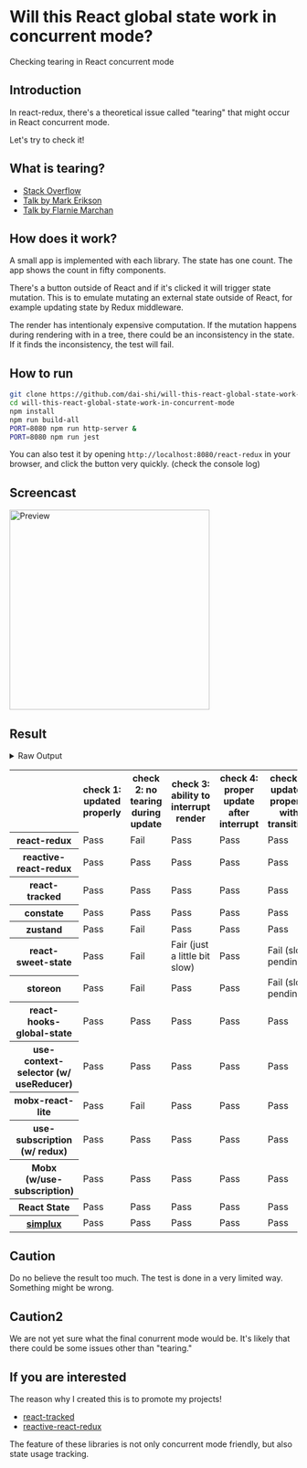 # Will this React global state work in concurrent mode?

Checking tearing in React concurrent mode

## Introduction

In react-redux, there's a theoretical issue called "tearing"
that might occur in React concurrent mode.

Let's try to check it!

## What is tearing?

- [Stack Overflow](https://stackoverflow.com/questions/54891675/what-is-tearing-in-the-context-of-the-react-redux)
- [Talk by Mark Erikson](https://www.youtube.com/watch?v=yOZ4Ml9LlWE&t=933s)
- [Talk by Flarnie Marchan](https://www.youtube.com/watch?v=V1Ly-8Z1wQA&t=1079s)

## How does it work?

A small app is implemented with each library.
The state has one count.
The app shows the count in fifty components.

There's a button outside of React and
if it's clicked it will trigger state mutation.
This is to emulate mutating an external state outside of React,
for example updating state by Redux middleware.

The render has intentionaly expensive computation.
If the mutation happens during rendering with in a tree,
there could be an inconsistency in the state.
If it finds the inconsistency, the test will fail.

## How to run

```bash
git clone https://github.com/dai-shi/will-this-react-global-state-work-in-concurrent-mode.git
cd will-this-react-global-state-work-in-concurrent-mode
npm install
npm run build-all
PORT=8080 npm run http-server &
PORT=8080 npm run jest
```

You can also test it by opening `http://localhost:8080/react-redux`
in your browser, and click the button very quickly. (check the console log)

## Screencast

<img src="https://user-images.githubusercontent.com/490574/61502196-ce109200-aa0d-11e9-9efc-6203545d367c.gif" alt="Preview" width="350" />

## Result

<details>
<summary>Raw Output</summary>

```
  react-redux
    check with events from outside
      ✓ check 1: updated properly (3201ms)
      ✕ check 2: no tearing during update (23ms)
      ✓ check 3: ability to interrupt render
      ✓ check 4: proper update after interrupt (1387ms)
    check with useTransaction
      ✓ check 5: updated properly with transition (2527ms)
      ✕ check 6: no tearing with transition (2ms)
      ✕ check 7: proper branching with transition (5444ms)
  reactive-react-redux
    check with events from outside
      ✓ check 1: updated properly (3169ms)
      ✓ check 2: no tearing during update (1ms)
      ✓ check 3: ability to interrupt render
      ✓ check 4: proper update after interrupt (1179ms)
    check with useTransaction
      ✓ check 5: updated properly with transition (2462ms)
      ✓ check 6: no tearing with transition (1ms)
      ✕ check 7: proper branching with transition (7450ms)
  react-tracked
    check with events from outside
      ✓ check 1: updated properly (7851ms)
      ✓ check 2: no tearing during update (1ms)
      ✓ check 3: ability to interrupt render
      ✓ check 4: proper update after interrupt (2323ms)
    check with useTransaction
      ✓ check 5: updated properly with transition (3531ms)
      ✓ check 6: no tearing with transition (1ms)
      ✓ check 7: proper branching with transition (3584ms)
  constate
    check with events from outside
      ✓ check 1: updated properly (8586ms)
      ✓ check 2: no tearing during update (1ms)
      ✓ check 3: ability to interrupt render
      ✓ check 4: proper update after interrupt (2325ms)
    check with useTransaction
      ✓ check 5: updated properly with transition (4671ms)
      ✓ check 6: no tearing with transition (1ms)
      ✓ check 7: proper branching with transition (4533ms)
  zustand
    check with events from outside
      ✓ check 1: updated properly (3181ms)
      ✕ check 2: no tearing during update (21ms)
      ✓ check 3: ability to interrupt render
      ✓ check 4: proper update after interrupt (1413ms)
    check with useTransaction
      ✓ check 5: updated properly with transition (2544ms)
      ✕ check 6: no tearing with transition (2ms)
      ✕ check 7: proper branching with transition (5426ms)
  react-sweet-state
    check with events from outside
      ✓ check 1: updated properly (11104ms)
      ✕ check 2: no tearing during update (1ms)
      ✕ check 3: ability to interrupt render
      ✓ check 4: proper update after interrupt (2344ms)
    check with useTransaction
      ✕ check 5: updated properly with transition (3968ms)
      ✕ check 6: no tearing with transition (37ms)
      ✕ check 7: proper branching with transition (8684ms)
  storeon
    check with events from outside
      ✓ check 1: updated properly (3152ms)
      ✕ check 2: no tearing during update (21ms)
      ✓ check 3: ability to interrupt render
      ✓ check 4: proper update after interrupt (1438ms)
    check with useTransaction
      ✕ check 5: updated properly with transition (2658ms)
      ✓ check 6: no tearing with transition (19ms)
      ✕ check 7: proper branching with transition (7419ms)
  react-hooks-global-state
    check with events from outside
      ✓ check 1: updated properly (8612ms)
      ✓ check 2: no tearing during update (1ms)
      ✓ check 3: ability to interrupt render
      ✓ check 4: proper update after interrupt (1099ms)
    check with useTransaction
      ✓ check 5: updated properly with transition (3500ms)
      ✓ check 6: no tearing with transition (1ms)
      ✕ check 7: proper branching with transition (7335ms)
  use-context-selector
    check with events from outside
      ✓ check 1: updated properly (8620ms)
      ✓ check 2: no tearing during update (2ms)
      ✓ check 3: ability to interrupt render
      ✓ check 4: proper update after interrupt (2380ms)
    check with useTransaction
      ✓ check 5: updated properly with transition (3532ms)
      ✓ check 6: no tearing with transition (2ms)
      ✓ check 7: proper branching with transition (2693ms)
  mobx-react-lite
    check with events from outside
      ✓ check 1: updated properly (2836ms)
      ✕ check 2: no tearing during update (1ms)
      ✓ check 3: ability to interrupt render (1ms)
      ✓ check 4: proper update after interrupt (1247ms)
    check with useTransaction
      ✓ check 5: updated properly with transition (2629ms)
      ✕ check 6: no tearing with transition (2ms)
      ✕ check 7: proper branching with transition (5583ms)
  mobx-use-sub
    check with events from outside
      ✓ check 1: updated properly (8644ms)
      ✓ check 2: no tearing during update (1ms)
      ✓ check 3: ability to interrupt render (1ms)
      ✓ check 4: proper update after interrupt (1145ms)
    check with useTransaction
      ✓ check 5: updated properly with transition (3528ms)
      ✓ check 6: no tearing with transition (2ms)
      ✕ check 7: proper branching with transition (6437ms)
  use-subscription
    check with events from outside
      ✓ check 1: updated properly (8579ms)
      ✓ check 2: no tearing during update (1ms)
      ✓ check 3: ability to interrupt render
      ✓ check 4: proper update after interrupt (2440ms)
    check with useTransaction
      ✓ check 5: updated properly with transition (4536ms)
      ✓ check 6: no tearing with transition (1ms)
      ✕ check 7: proper branching with transition (7426ms)
  react-state
    check with events from outside
      ✓ check 1: updated properly (8118ms)
      ✓ check 2: no tearing during update (1ms)
      ✓ check 3: ability to interrupt render
      ✓ check 4: proper update after interrupt (2141ms)
    check with useTransaction
      ✓ check 5: updated properly with transition (3417ms)
      ✓ check 6: no tearing with transition (1ms)
      ✓ check 7: proper branching with transition (2435ms)
  simplux
    check with events from outside
      √ check 1: updated properly (8570ms)
      √ check 2: no tearing during update (1ms)
      √ check 3: ability to interrupt render
      √ check 4: proper update after interrupt (2381ms)
    check with useTransaction
      √ check 5: updated properly with transition (3510ms)
      √ check 6: no tearing with transition (2ms)
      × check 7: proper branching with transition (5459ms)
```

</details>

<table>
  <tr>
    <th></th>
    <th>check 1: updated properly</th>
    <th>check 2: no tearing during update</th>
    <th>check 3: ability to interrupt render</th>
    <th>check 4: proper update after interrupt</th>
    <th>check 5: updated properly with transition</th>
    <th>check 6: no tearing with transition</th>
    <th>check 7: proper branching with transition</th>
  </tr>

  <tr>
    <th>react-redux</th>
    <td>Pass</td>
    <td>Fail</td>
    <td>Pass</td>
    <td>Pass</td>
    <td>Pass</td>
    <td>Fail</td>
    <td>Fail</td>
  </tr>

  <tr>
    <th>reactive-react-redux</th>
    <td>Pass</td>
    <td>Pass</td>
    <td>Pass</td>
    <td>Pass</td>
    <td>Pass</td>
    <td>Pass</td>
    <td>Fail</td>
  </tr>

  </tr>
    <th>react-tracked</th>
    <td>Pass</td>
    <td>Pass</td>
    <td>Pass</td>
    <td>Pass</td>
    <td>Pass</td>
    <td>Pass</td>
    <td>Pass</td>
  </tr>

  </tr>
    <th>constate</th>
    <td>Pass</td>
    <td>Pass</td>
    <td>Pass</td>
    <td>Pass</td>
    <td>Pass</td>
    <td>Pass</td>
    <td>Pass</td>
  </tr>

  </tr>
    <th>zustand</th>
    <td>Pass</td>
    <td>Fail</td>
    <td>Pass</td>
    <td>Pass</td>
    <td>Pass</td>
    <td>Fail</td>
    <td>Fail</td>
  </tr>

  </tr>
    <th>react-sweet-state</th>
    <td>Pass</td>
    <td>Fail</td>
    <td>Fair (just a little bit slow)</td>
    <td>Pass</td>
    <td>Fail (slow pending)</td>
    <td>Fail</td>
    <td>Fail</td>
  </tr>

  </tr>
    <th>storeon</th>
    <td>Pass</td>
    <td>Fail</td>
    <td>Pass</td>
    <td>Pass</td>
    <td>Fail (slow pending)</td>
    <td>Pass</td>
    <td>Fail</td>
  </tr>

  </tr>
    <th>react-hooks-global-state</th>
    <td>Pass</td>
    <td>Pass</td>
    <td>Pass</td>
    <td>Pass</td>
    <td>Pass</td>
    <td>Pass</td>
    <td>Fail</td>
  </tr>

  </tr>
    <th>use-context-selector (w/ useReducer)</th>
    <td>Pass</td>
    <td>Pass</td>
    <td>Pass</td>
    <td>Pass</td>
    <td>Pass</td>
    <td>Pass</td>
    <td>Pass</td>
  </tr>

  </tr>
    <th>mobx-react-lite</th>
    <td>Pass</td>
    <td>Fail</td>
    <td>Pass</td>
    <td>Pass</td>
    <td>Pass</td>
    <td>Fail</td>
    <td>Fail</td>
  </tr>

  </tr>
    <th>use-subscription (w/ redux)</th>
    <td>Pass</td>
    <td>Pass</td>
    <td>Pass</td>
    <td>Pass</td>
    <td>Pass</td>
    <td>Pass</td>
    <td>Fail</td>
  </tr>

  <tr>
    <th>Mobx (w/use-subscription)</th>
    <td>Pass</td>
    <td>Pass</td>
    <td>Pass</td>
    <td>Pass</td>
    <td>Pass</td>
    <td>Pass</td>
    <td>Fail</td>
  </tr>
  <tr>
    <th>React State</th>
    <td>Pass</td>
    <td>Pass</td>
    <td>Pass</td>
    <td>Pass</td>
    <td>Pass</td>
    <td>Pass</td>
    <td>Pass</td>
  </tr>

  <tr>
    <th><a href="https://github.com/MrWolfZ/simplux">simplux</a></th>
    <td>Pass</td>
    <td>Pass</td>
    <td>Pass</td>
    <td>Pass</td>
    <td>Pass</td>
    <td>Pass</td>
    <td>Fail</td>
  </tr>
</table>

## Caution

Do no believe the result too much.
The test is done in a very limited way.
Something might be wrong.

## Caution2

We are not yet sure what the final conurrent mode would be.
It's likely that there could be some issues other than "tearing."

## If you are interested

The reason why I created this is to promote my projects!

- [react-tracked](https://github.com/dai-shi/react-tracked)
- [reactive-react-redux](https://github.com/dai-shi/reactive-react-redux)

The feature of these libraries is not only concurrent mode friendly,
but also state usage tracking.

